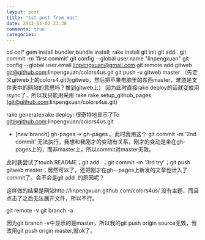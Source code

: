 ```yaml
---
layout: post
title: "1st post from mac"
date: 2012-01-02 23:38
comments: true
categories: 
---
```

cd col*
gem install bundler;bundle install; rake install
git init
git add .
git commit -m 'first commit'
git config --global user.name "linpengxuan"
git config --global user.email linpengxuan@gmail.com
git remote add gitweb git@github.com:linpengxuan/colors4us.git
git push -u gitweb master （先定义gitweb上的colors4.git为gitweb，然后把苹果电脑里的东西master，难道是文件夹中的网站的意思吗？推到gitweb上）
因为此时直接rake deploy的话就变成用rsync了，所以我只能用采用
rake rake setup_github_pages (git@github.com:linpengxuan/colors4us.git)

rake generate;rake deploy: 很奇特地显示了To git@github.com:linpengxuan/colors4us.git
 * [new branch]      gh-pages -> gh-pages 。此时我用这个 git commit -m '2nd commit' 无法执行，我想和我刚才的变动有关系，刚才的变动是坐在gh-pages上的，而非master上，所以commit对master无效。

此时我尝试了touch README；git add .；git commit -m '3rd try'；git push gitweb master；居然可以了，还把刚才在gh－pages上新发的文章也计入了commit了。会不会是git add .的原因呢？

这样做的结果是网站http://linpengxuan.github.com/colors4us/ 没有主题，而且点击了之后无法展开文件，所以不行。

git remote -v
git branch -a

因为git branch -v中显示的是master，所以我的git push origin source无效，我改用git push origin master,就ok了。



